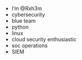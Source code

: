 - I’m @Rxh3m
- cybersecurity
- blue team
- python
- linux
- cloud security enthusiastic 
- soc operations
- SIEM
<!---
Rxh3m/Rxh3m is a ✨ special ✨ repository because its `README.md` (this file) appears on your GitHub profile.
You can click the Preview link to take a look at your changes.
--->
